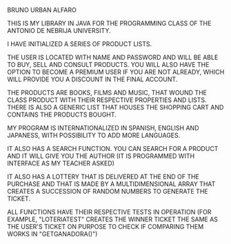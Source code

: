  BRUNO URBAN ALFARO

THIS IS MY LIBRARY IN JAVA FOR THE PROGRAMMING CLASS OF THE ANTONIO DE NEBRIJA UNIVERSITY.

I HAVE INITIALIZED A SERIES OF PRODUCT LISTS.

THE USER IS LOCATED WITH NAME AND PASSWORD AND WILL BE ABLE TO BUY, SELL AND CONSULT PRODUCTS. YOU WILL ALSO HAVE THE OPTION TO BECOME A PREMIUM USER IF YOU ARE NOT ALREADY, WHICH WILL PROVIDE YOU A DISCOUNT IN THE FINAL ACCOUNT.

THE PRODUCTS ARE BOOKS, FILMS AND MUSIC, THAT WOUND THE CLASS PRODUCT WITH THEIR RESPECTIVE PROPERTIES AND LISTS. THERE IS ALSO A GENERIC LIST THAT HOUSES THE SHOPPING CART AND CONTAINS THE PRODUCTS BOUGHT.

MY PROGRAM IS INTERNATIONALIZED IN SPANISH, ENGLISH AND JAPANESS, WITH POSSIBILITY TO ADD MORE LANGUAGES.

IT ALSO HAS A SEARCH FUNCTION. YOU CAN SEARCH FOR A PRODUCT AND IT WILL GIVE YOU THE AUTHOR (IT IS PROGRAMMED WITH INTERFACE AS MY TEACHER ASKED)

IT ALSO HAS A LOTTERY THAT IS DELIVERED AT THE END OF THE PURCHASE AND THAT IS MADE BY A MULTIDIMENSIONAL ARRAY THAT CREATES A SUCCESSION OF RANDOM NUMBERS TO GENERATE THE TICKET.

ALL FUNCTIONS HAVE THEIR RESPECTIVE TESTS IN OPERATION (FOR EXAMPLE, "LOTERIATEST" CREATES THE WINNER TICKET THE SAME AS THE USER'S TICKET ON PURPOSE TO CHECK IF COMPARING THEM WORKS IN "GETGANADORA()")
